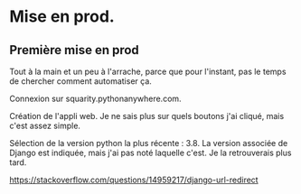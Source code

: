 # Mise en prod.

## Première mise en prod

Tout à la main et un peu à l'arrache, parce que pour l'instant, pas le temps de chercher comment automatiser ça.

Connexion sur squarity.pythonanywhere.com.

Création de l'appli web. Je ne sais plus sur quels boutons j'ai cliqué, mais c'est assez simple.

Sélection de la version python la plus récente : 3.8. La version associée de Django est indiquée, mais j'ai pas noté laquelle c'est. Je la retrouverais plus tard.

https://stackoverflow.com/questions/14959217/django-url-redirect

